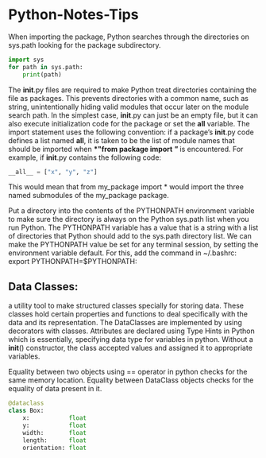 # Python-Notes-Tips

When importing the package, Python searches through the directories on sys.path looking for the package subdirectory.
```python
import sys
for path in sys.path:
    print(path)
```
The __init__.py files are required to make Python treat directories containing the file as packages. This prevents directories with a common name, such as string, unintentionally hiding valid modules that occur later on the module search path. In the simplest case, __init__.py can just be an empty file, but it can also execute initialization code for the package or set the __all__ variable. The import statement uses the following convention: if a package’s __init__.py code defines a list named __all__, it is taken to be the list of module names that should be imported when __*"from package import *"*__ is encountered. For example, if __init__.py contains the following code: 
```python
__all__ = ["x", "y", "z"]
```
This would mean that from my_package import * would import the three named submodules of the my_package package.

Put a directory into the contents of the PYTHONPATH environment variable to make sure the directory is always on the Python sys.path list when you run Python. The PYTHONPATH variable has a value that is a string with a list of directories that Python should add to the sys.path directory list.
We can make the PYTHONPATH value be set for any terminal session, by setting the environment variable default. For this, add the command in ~/.bashrc:
export PYTHONPATH=$PYTHONPATH:<path>

## Data Classes: 
a utility tool to make structured classes specially for storing data. These classes hold certain properties and functions to deal specifically with the data and its representation. The DataClasses are implemented by using decorators with classes. Attributes are declared using Type Hints in Python which is essentially, specifying data type for variables in python. Without a __init__() constructor, the class accepted values and assigned it to appropriate variables.

Equality between two objects using == operator in python checks for the same memory location. Equality between DataClass objects checks for the equality of data present in it. 

```python
@dataclass
class Box:
    x:           float
    y:           float
    width:       float
    length:      float
    orientation: float
```
 
